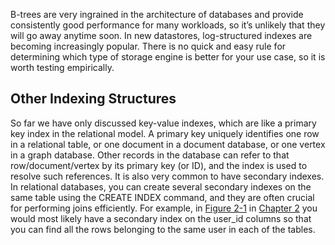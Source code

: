 B-trees are very ingrained in the architecture of databases and provide consistently good
performance for many workloads, so it’s unlikely that they will go away anytime soon. In new
datastores, log-structured indexes are becoming increasingly popular. There is no quick and easy
rule for determining which type of storage engine is better for your use case, so it is worth
testing empirically. ## Other Indexing Structures 
So far we have only discussed key-value indexes, which are like a primary key index in the
relational model. A primary key uniquely identifies one row in a relational table, or one document
in a document database, or one vertex in a graph database. Other records in the database can refer
to that row/document/vertex by its primary key (or ID), and the index is used to resolve such
references. 
It is also very common to have secondary indexes. In relational databases, you can create several
secondary indexes on the same table using the CREATE INDEX command, and they are often crucial
for performing joins efficiently. For example, in [Figure 2-1](ch02.html#fig_billgates_relational) in [Chapter 2](ch02.html#ch_datamodels)
you would most likely have a secondary index on the user_id columns so that you can find all the
rows belonging to the same user in each of the tables.